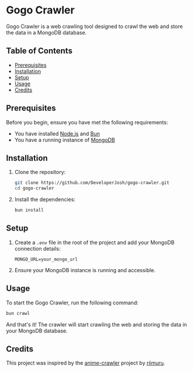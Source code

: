 # Gogo Crawler

Gogo Crawler is a web crawling tool designed to crawl the web and store the data in a MongoDB database. 

## Table of Contents

- [Prerequisites](#prerequisites)
- [Installation](#installation)
- [Setup](#setup)
- [Usage](#usage)
- [Credits](#credits)

## Prerequisites

Before you begin, ensure you have met the following requirements:

- You have installed [Node.js](https://nodejs.org/en/download/) and [Bun](https://bun.sh/)
- You have a running instance of [MongoDB](https://www.mongodb.com/)

## Installation

1. Clone the repository:

    ```bash
    git clone https://github.com/DeveloperJosh/gogo-crawler.git
    cd gogo-crawler
    ```

2. Install the dependencies:

    ```bash
    bun install
    ```

## Setup

1. Create a `.env` file in the root of the project and add your MongoDB connection details:

    ```env
    MONGO_URL=your_mongo_url
    ```

2. Ensure your MongoDB instance is running and accessible.

## Usage

To start the Gogo Crawler, run the following command:

```bash
bun crawl
```
And that's it! The crawler will start crawling the web and storing the data in your MongoDB database.

## Credits

This project was inspired by the [anime-crawler](https://github.com/riimuru/anime-crawler) project by [riimuru](https://github.com/riimuru).
